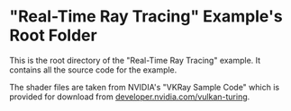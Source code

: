 # "Real-Time Ray Tracing" Example's Root Folder

This is the root directory of the "Real-Time Ray Tracing" example. It contains all the source code for the example. 

The shader files are taken from NVIDIA's "VKRay Sample Code" which is provided for download from [developer.nvidia.com/vulkan-turing](https://developer.nvidia.com/vulkan-turing).

